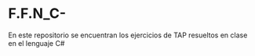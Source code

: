 # F.F.N_C-
En este repositorio se encuentran los ejercicios de TAP resueltos en clase en el lenguaje C#
